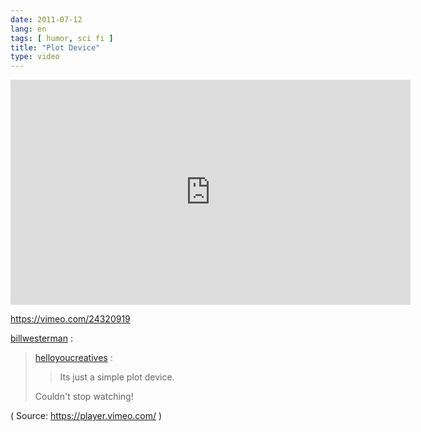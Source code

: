 ```yaml
---
date: 2011-07-12
lang: en
tags: [ humor, sci fi ]
title: "Plot Device"
type: video
---
```


<iframe title="vimeo-player" src="https://player.vimeo.com/video/24320919?h=e59bf3696b" width="640" height="360" frameborder="0"    allowfullscreen></iframe>

https://vimeo.com/24320919

[billwesterman](http://blog.utilware.com/post/7232942152) :

> [helloyoucreatives](http://helloyoucreatives.com/post/7224487407) :
>
> > Its just a simple plot device.
>
> Couldn't stop watching!

( Source: <https://player.vimeo.com/> )

